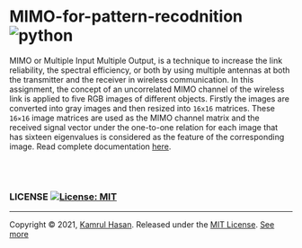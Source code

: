 # MIMO-for-pattern-recodnition ![python](https://img.shields.io/badge/python-3.7-yellow)

MIMO or Multiple Input Multiple Output, is a technique to increase the link reliability, the spectral efficiency, or both by using multiple antennas at both the transmitter and the receiver in wireless communication. In this assignment, the concept of an uncorrelated MIMO channel of the wireless link is applied to five RGB images of different objects. Firstly the images are converted into gray images and then resized into `16x16` matrices. These `16✕16` image matrices are used as the MIMO channel matrix and the received signal vector under the one-to-one relation for each image that has sixteen eigenvalues is considered as the feature of the corresponding image. Read complete documentation [here](https://github.com/kmtusher97/MIMO-for-pattern-recodnition/blob/main/docs/image-feature-extraction-using-MIMO.pdf).

<br>
<br>

### LICENSE [![License: MIT](https://img.shields.io/badge/License-MIT-yellow.svg)](https://opensource.org/licenses/MIT)
***
Copyright © 2021, [Kamrul Hasan](https://github.com/kmtusher97).
Released under the [MIT License](LICENSE). [See more](https://github.com/kmtusher97/MIMO-for-pattern-recodnition/blob/main/LICENSE.md)

